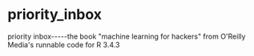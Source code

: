 # priority_inbox
priority inbox-----the book "machine learning for hackers" from O'Reilly Media's runnable code for R 3.4.3
